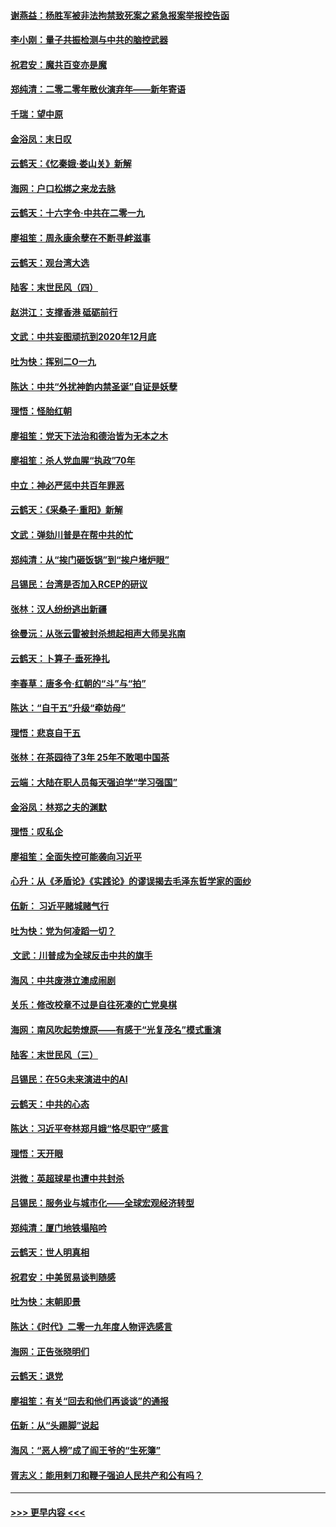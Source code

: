 #### [谢燕益：杨胜军被非法拘禁致死案之紧急报案举报控告函](../pages/nsc993/n11756134.md?t=01020355) 
#### [李小刚：量子共振检测与中共的脑控武器](../pages/nsc993/n11754518.md?t=01020355) 
#### [祝君安：魔共百变亦是魔](../pages/nsc993/n11754469.md?t=01020355) 
#### [郑纯清：二零二零年散伙演弃年——新年寄语](../pages/nsc993/n11754195.md?t=01020355) 
#### [千瑞：望中原](../pages/nsc993/n11754159.md?t=01020355) 
#### [金浴凤：末日叹](../pages/nsc993/n11752359.md?t=01020355) 
#### [云鹤天：《忆秦娥‧娄山关》新解](../pages/nsc993/n11752348.md?t=01020355) 
#### [海网：户口松绑之来龙去脉](../pages/nsc993/n11752328.md?t=01020355) 
#### [云鹤天：十六字令‧中共在二零一九](../pages/nsc993/n11752305.md?t=01020355) 
#### [廖祖笙：周永康余孽在不断寻衅滋事](../pages/nsc993/n11751013.md?t=01020355) 
#### [云鹤天：观台湾大选](../pages/nsc993/n11751007.md?t=01020355) 
#### [陆客：末世民风（四）](../pages/nsc993/n11749203.md?t=01020355) 
#### [赵洪江：支撑香港 砥砺前行](../pages/nsc993/n11748482.md?t=01020355) 
#### [文武：中共妄图顽抗到2020年12月底](../pages/nsc993/n11748446.md?t=01020355) 
#### [吐为快：挥别二O一九](../pages/nsc993/n11748411.md?t=01020355) 
#### [陈达：中共“外扰神韵内禁圣诞”自证是妖孽](../pages/nsc993/n11748226.md?t=01020355) 
#### [理悟：怪胎红朝](../pages/nsc993/n11748206.md?t=01020355) 
#### [廖祖笙：党天下法治和德治皆为无本之木](../pages/nsc993/n11748135.md?t=01020355) 
#### [廖祖笙：杀人党血腥“执政”70年](../pages/nsc993/n11745144.md?t=01020355) 
#### [中立：神必严惩中共百年罪恶](../pages/nsc993/n11744970.md?t=01020355) 
#### [云鹤天：《采桑子‧重阳》新解](../pages/nsc993/n11744948.md?t=01020355) 
#### [文武：弹劾川普是在帮中共的忙](../pages/nsc993/n11744758.md?t=01020355) 
#### [郑纯清：从“挨门砸饭锅”到“挨户堵炉眼”](../pages/nsc993/n11744745.md?t=01020355) 
#### [吕锡民：台湾是否加入RCEP的研议](../pages/nsc993/n11744701.md?t=01020355) 
#### [张林：汉人纷纷逃出新疆](../pages/nsc993/n11743530.md?t=01020355) 
#### [徐曼沅：从张云雷被封杀想起相声大师吴兆南](../pages/nsc993/n11741816.md?t=01020355) 
#### [云鹤天：卜算子‧垂死挣扎](../pages/nsc993/n11739956.md?t=01020355) 
#### [李春草：唐多令‧红朝的“斗”与“拍”](../pages/nsc993/n11739830.md?t=01020355) 
#### [陈达：“自干五”升级“牵妨母”](../pages/nsc993/n11739724.md?t=01020355) 
#### [理悟：悲哀自干五](../pages/nsc993/n11739547.md?t=01020355) 
#### [张林：在茶园待了3年 25年不敢喝中国茶](../pages/nsc993/n11739240.md?t=01020355) 
#### [云端：大陆在职人员每天强迫学“学习强国”](../pages/nsc993/n11738735.md?t=01020355) 
#### [金浴凤：林郑之夫的渊默](../pages/nsc993/n11737735.md?t=01020355) 
#### [理悟：叹私企](../pages/nsc993/n11737715.md?t=01020355) 
#### [廖祖笙：全面失控可能袭向习近平](../pages/nsc993/n11737704.md?t=01020355) 
#### [心升：从《矛盾论》《实践论》的谬误揭去毛泽东哲学家的面纱](../pages/nsc993/n11736962.md?t=01020355) 
#### [伍新： 习近平赌城赌气行](../pages/nsc993/n11736929.md?t=01020355) 
#### [吐为快：党为何凌蹈一切？](../pages/nsc993/n11736915.md?t=01020355) 
#### [ 文武：川普成为全球反击中共的旗手](../pages/nsc993/n11736882.md?t=01020355) 
#### [海风：中共废港立澳成闹剧](../pages/nsc993/n11735857.md?t=01020355) 
#### [关乐：修改校章不过是自往死凑的亡党臭棋](../pages/nsc993/n11735097.md?t=01020355) 
#### [海网：南风吹起势燎原——有感于“光复茂名”模式重演](../pages/nsc993/n11732308.md?t=01020355) 
#### [陆客：末世民风（三）](../pages/nsc993/n11732211.md?t=01020355) 
#### [吕锡民：在5G未来演进中的AI](../pages/nsc993/n11730010.md?t=01020355) 
#### [云鹤天：中共的心态](../pages/nsc993/n11729906.md?t=01020355) 
#### [陈达：习近平夸林郑月娥“恪尽职守”感言](../pages/nsc993/n11729881.md?t=01020355) 
#### [理悟：天开眼](../pages/nsc993/n11729699.md?t=01020355) 
#### [洪微：英超球星也遭中共封杀](../pages/nsc993/n11727243.md?t=01020355) 
#### [吕锡民：服务业与城市化——全球宏观经济转型](../pages/nsc993/n11725845.md?t=01020355) 
#### [郑纯清：厦门地铁塌陷吟](../pages/nsc993/n11725813.md?t=01020355) 
#### [云鹤天：世人明真相](../pages/nsc993/n11725621.md?t=01020355) 
#### [祝君安：中美贸易谈判随感](../pages/nsc993/n11725609.md?t=01020355) 
#### [吐为快：末朝即景](../pages/nsc993/n11723365.md?t=01020355) 
#### [陈达：《时代》二零一九年度人物评选感言](../pages/nsc993/n11723337.md?t=01020355) 
#### [海网：正告张晓明们](../pages/nsc993/n11723228.md?t=01020355) 
#### [云鹤天：退党](../pages/nsc993/n11723056.md?t=01020355) 
#### [廖祖笙：有关“回去和他们再谈谈”的通报](../pages/nsc993/n11722442.md?t=01020355) 
#### [伍新：从“头踢脚”说起](../pages/nsc993/n11722429.md?t=01020355) 
#### [海风：“恶人榜”成了阎王爷的“生死簿”](../pages/nsc993/n11722272.md?t=01020355) 
#### [胥志义：能用剌刀和鞭子强迫人民共产和公有吗？](../pages/nsc993/n11720569.md?t=01020355) 

----
#### [ >>> 更早内容 <<< ](../indexes/nsc993-earlier.md)

